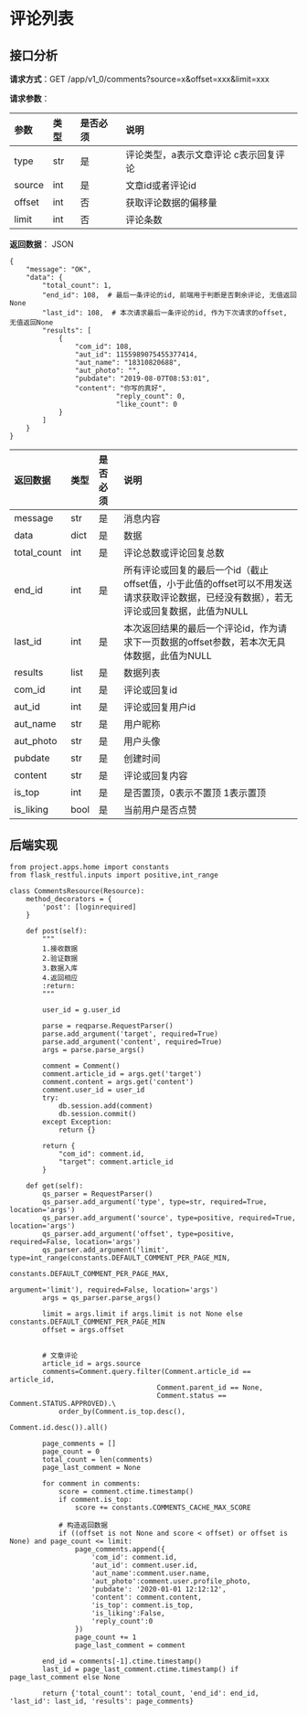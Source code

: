 # 评论列表

## 接口分析

**请求方式**：GET /app/v1\_0/comments?source=x&offset=xxx&limit=xxx

**请求参数**：

| 参数 | 类型 | 是否必须 | 说明 |
| :--- | :--- | :--- | :--- |
| type | str | 是 | 评论类型，a表示文章评论 c表示回复评论 |
| source | int | 是 | 文章id或者评论id |
| offset | int | 否 | 获取评论数据的偏移量 |
| limit | int | 否 | 评论条数 |

**返回数据**： JSON

```
{
    "message": "OK",
    "data": {
        "total_count": 1,
        "end_id": 108,  # 最后一条评论的id, 前端用于判断是否剩余评论, 无值返回None
        "last_id": 108,  # 本次请求最后一条评论的id, 作为下次请求的offset, 无值返回None
        "results": [
            {
                "com_id": 108,
                "aut_id": 1155989075455377414,
                "aut_name": "18310820688",
                "aut_photo": "",
                "pubdate": "2019-08-07T08:53:01",
                "content": "你写的真好",
                          "reply_count": 0,
                          "like_count": 0
            }
        ]
    }
}
```

| 返回数据 | 类型 | 是否必须 | 说明 |
| :--- | :--- | :--- | :--- |
| message | str | 是 | 消息内容 |
| data | dict | 是 | 数据 |
| total\_count | int | 是 | 评论总数或评论回复总数 |
| end\_id | int | 是 | 所有评论或回复的最后一个id（截止offset值，小于此值的offset可以不用发送请求获取评论数据，已经没有数据），若无评论或回复数据，此值为NULL |
| last\_id | int | 是 | 本次返回结果的最后一个评论id，作为请求下一页数据的offset参数，若本次无具体数据，此值为NULL |
| results | list | 是 | 数据列表 |
| com\_id | int | 是 | 评论或回复id |
| aut\_id | int | 是 | 评论或回复用户id |
| aut\_name | str | 是 | 用户昵称 |
| aut\_photo | str | 是 | 用户头像 |
| pubdate | str | 是 | 创建时间 |
| content | str | 是 | 评论或回复内容 |
| is\_top | int | 是 | 是否置顶，0表示不置顶 1表示置顶 |
| is\_liking | bool | 是 | 当前用户是否点赞 |

## 后端实现

```
from project.apps.home import constants
from flask_restful.inputs import positive,int_range

class CommentsResource(Resource):
    method_decorators = {
        'post': [loginrequired]
    }

    def post(self):
        """
        1.接收数据
        2.验证数据
        3.数据入库
        4.返回相应
        :return:
        """

        user_id = g.user_id

        parse = reqparse.RequestParser()
        parse.add_argument('target', required=True)
        parse.add_argument('content', required=True)
        args = parse.parse_args()

        comment = Comment()
        comment.article_id = args.get('target')
        comment.content = args.get('content')
        comment.user_id = user_id
        try:
            db.session.add(comment)
            db.session.commit()
        except Exception:
            return {}

        return {
            "com_id": comment.id,
            "target": comment.article_id
        }

    def get(self):
        qs_parser = RequestParser()
        qs_parser.add_argument('type', type=str, required=True, location='args')
        qs_parser.add_argument('source', type=positive, required=True, location='args')
        qs_parser.add_argument('offset', type=positive, required=False, location='args')
        qs_parser.add_argument('limit', type=int_range(constants.DEFAULT_COMMENT_PER_PAGE_MIN,
                                                       constants.DEFAULT_COMMENT_PER_PAGE_MAX,
                                                       argument='limit'), required=False, location='args')
        args = qs_parser.parse_args()

        limit = args.limit if args.limit is not None else constants.DEFAULT_COMMENT_PER_PAGE_MIN
        offset = args.offset


        # 文章评论
        article_id = args.source
        comments=Comment.query.filter(Comment.article_id == article_id,
                                    Comment.parent_id == None,
                                    Comment.status == Comment.STATUS.APPROVED).\
            order_by(Comment.is_top.desc(),
                                                                                                                    Comment.id.desc()).all()

        page_comments = []
        page_count = 0
        total_count = len(comments)
        page_last_comment = None

        for comment in comments:
            score = comment.ctime.timestamp()
            if comment.is_top:
                score += constants.COMMENTS_CACHE_MAX_SCORE

            # 构造返回数据
            if ((offset is not None and score < offset) or offset is None) and page_count <= limit:
                page_comments.append({
                    'com_id': comment.id,
                    'aut_id': comment.user.id,
                    'aut_name':comment.user.name,
                    'aut_photo':comment.user.profile_photo,
                    'pubdate': '2020-01-01 12:12:12',
                    'content': comment.content,
                    'is_top': comment.is_top,
                    'is_liking':False,
                    'reply_count':0
                })
                page_count += 1
                page_last_comment = comment

        end_id = comments[-1].ctime.timestamp()
        last_id = page_last_comment.ctime.timestamp() if page_last_comment else None

        return {'total_count': total_count, 'end_id': end_id, 'last_id': last_id, 'results': page_comments}

```






